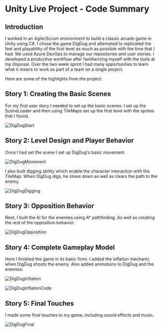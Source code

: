 # Unity Live Project - Code Summary
## Introduction
I worked in an Agile/Scrum environment to build a classic arcade game in Unity using C#. I chose the game DigDug and attempted to replicated the feel and playability of the first level as much as possible with the time that I had. We used Azure DevOps to manage our repositories and user stories. I developed a productive workflow after familiarizing myself with the tools at my disposal. Over the two week sprint I had many opportunities to learn what it means to work as part of a team on a single project.

Here are some of the highlights from the project:


## Story 1: Creating the Basic Scenes

For my first user story I needed to set up the basic scenes. I set up the SceneLoader and then using TileMaps set up the first level with the sprites that I found.

![DigDugStart](https://user-images.githubusercontent.com/73494842/149604794-feac0f79-4069-4a73-8d78-d65fc7a78a27.png)

## Story 2: Level Design and Player Behavior
Once I had set the scene I set up DigDug's basic movement.

![DigDugMovement](https://user-images.githubusercontent.com/73494842/149605094-22ff0632-197b-4744-a252-f062725e5209.png)

I also built digging ability which enable the character interaction with the TileMap. When DigDug digs, he slows down as well as clears the path to the enemy.

![DigDugDigging](https://user-images.githubusercontent.com/73494842/149605541-b7415fd2-361b-4e9c-a2dd-bc7b07dea22e.png)

## Story 3: Opposition Behavior
Next, I built the AI for the enemies using A* pathfinding. As well as creating the rest of the opposition behavior.

![DigDugOpposition](https://user-images.githubusercontent.com/73494842/149605777-13a40f46-e1e2-453a-9971-61caf27180e0.png)


## Story 4: Complete Gameplay Model
Here I finished the game in its basic form. I added the inflation mechanic when DigDug shoots the enemy. Also added animations to DigDug and the enemies.

![DigDugInflation](https://user-images.githubusercontent.com/73494842/149606229-e662d752-aade-4e30-b240-1a30555bed51.gif)

![DigDugInflationCode](https://user-images.githubusercontent.com/73494842/149606432-8e722a67-dc38-4f0d-a8a4-df0b6d8d0299.png)


## Story 5: Final Touches
I made some final touches to my game, including sound effects and music.

![DigDugFinal](https://user-images.githubusercontent.com/73494842/149606755-74503d66-3451-43ec-b8c8-855d347fdc58.gif)



